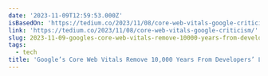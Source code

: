 ```yaml
---
date: '2023-11-09T12:59:53.000Z'
isBasedOn: 'https://tedium.co/2023/11/08/core-web-vitals-google-criticism/'
link: 'https://tedium.co/2023/11/08/core-web-vitals-google-criticism/'
slug: 2023-11-09-googles-core-web-vitals-remove-10000-years-from-developers-lives
tags:
  - tech
title: 'Google’s Core Web Vitals Remove 10,000 Years From Developers’ Lives'
---
```


